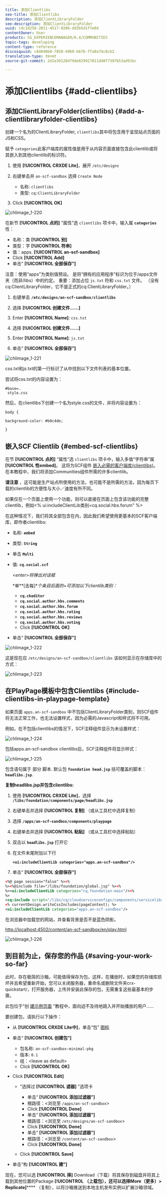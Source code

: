 ```yaml
---
title: 添加Clientlibs
seo-title: 添加Clientlibs
description: 添加ClientLibraryFolder
seo-description: 添加ClientLibraryFolder
uuid: cdc1d258-2011-4517-9206-dd2b5d1f7e0d
contentOwner: User
products: SG_EXPERIENCEMANAGER/6.4/COMMUNITIES
topic-tags: developing
content-type: reference
discoiquuid: c84040b0-7850-4960-b676-ffa0a74c8cb2
translation-type: tm+mt
source-git-commit: 2d1e39120d79de029927011d48f7397b53ad91bc

---
```



# 添加Clientlibs {#add-clientlibs}

## 添加ClientLibraryFolder(clientlibs) {#add-a-clientlibraryfolder-clientlibs}

创建一个名为的ClientLibraryFolder, `clientlibs`其中将包含用于呈现站点页面的JS和CSS。

赋予 `categories`此客户端库的属性值是用于从内容页面直接包含此clientlib或将其嵌入到其他clientlib的标识符。

1. 使用 **[!UICONTROL CRXDE Lite]**，展开 `/etc/designs`

1. 右键单击并 `an-scf-sandbox` 选择 `Create Node`

   * 名称: `clientlibs`
   * 类型: `cq:ClientLibraryFolder`

1. Click **[!UICONTROL OK]**

![chlimage_1-220](assets/chlimage_1-220.png)

在新节 **[!UICONTROL 点的]** “属性”选 `clientlibs` 项卡中，输入属 **`categories`** 性：

* 名称：类 **[!UICONTROL 别]**
* 类型：字 **[!UICONTROL 符串]**
* 值：apps. **[!UICONTROL an-scf-sandbox]**
* Click **[!UICONTROL Add]**
* 单击“ **[!UICONTROL 全部保存”]**

注意：使用“apps”为类别值预设。 是将“拥有的应用程序”标识为位于/apps文件夹（而非/libs）中的约定。  重要：添加占位 `js.txt` 符和 `css.txt` 文件。 （没有cq:ClientLibraryFolder，它不是正式的cq:ClientLibraryFolder。）


1. 右键单击 **`/etc/designs/an-scf-sandbox/clientlibs`**
1. 选择 **[!UICONTROL 创建文件……]**
1. Enter **[!UICONTROL Name]**: `css.txt`

1. 选择 **[!UICONTROL 创建文件……]**
1. Enter **[!UICONTROL Name]**: `js.txt`

1. 单击“ **[!UICONTROL 全部保存”]**

![chlimage_1-221](assets/chlimage_1-221.png)

css.txt和js.txt的第一行标识了从中找到以下文件列表的基本位置。

尝试将css.txt的内容设置为：

```
#base=.
 style.css
```

然后，在clientlibs下创建一个名为style.css的文件，并将内容设置为：

`body {`

`background-color: #b0c4de;`

`}`

## 嵌入SCF Clientlib {#embed-scf-clientlibs}

在节 **[!UICONTROL 点的]** “属性”选 `clientlibs` 项卡中，输入多值“字符串”属 **[!UICONTROL 性embed]**。 这将为SCF组件 [嵌入必需的客户端库(clientlibs)](client-customize.md#clientlibs-for-scf)。 在本教程中，我们将添加Communities组件所需的许多clientlib。

**请注意** ，这可能是生产站点所使用的方法，也可能不是所需的方法，因为每页下载的clientlib的方便性与大小／速度有所不同。

如果仅在一个页面上使用一个功能，则可以直接在页面上包含该功能的完整clientlib，例如&lt;% ui:includeClientLib类别=cq.social.hbs.forum&quot; %>

在这种情况下，我们将其全部包含在内，因此我们希望使用更基本的SCF客户端库，即作者clientlibs:

* 名称: **`embed`**
* 类型: **`String`**

* 单击 **`Multi`**
* 值: **`cq.social.scf`**

   *&lt;enter>将弹出对话框*

   *单&#x200B;**[击每]**个条目后面的+可添加以下clientlib类别：*

   * **`cq.ckeditor`**
   * **`cq.social.author.hbs.comments`**
   * **`cq.social.author.hbs.forum`**
   * **`cq.social.author.hbs.rating`**
   * **`cq.social.author.hbs.reviews`**
   * **`cq.social.author.hbs.voting`**
   * Click **[!UICONTROL OK]**

* 单击“ **[!UICONTROL 全部保存”]**

![chlimage_1-222](assets/chlimage_1-222.png)

这是现在应 `/etc/designs/an-scf-sandbox/clientlibs` 该如何显示在存储库中的方式：

![chlimage_1-223](assets/chlimage_1-223.png)

## 在PlayPage模板中包含Clientlibs {#include-clientlibs-in-playpage-template}

如果页面 `apps.an-scf-sandbox` 中不包括ClientLibraryFolder类别，则SCF组件将无法正常工作，也无法设置样式，因为必需的Javascript和样式将不可用。

例如，在不包括clientlibs的情况下，SCF注释组件显示为未设置样式：

![chlimage_1-224](assets/chlimage_1-224.png)

包括apps.an-scf-sandbox clientlibs后，SCF注释组件将显示样式：

![chlimage_1-225](assets/chlimage_1-225.png)

包含语句属于 <head><meta http-equiv="Content-Type" content="text/html; charset=UTF-8"> 部分 <html> 脚本. 默认包 **`foundation head.jsp`** 括可覆盖的脚本： **`headlibs.jsp`**.

**复制headlibs.jsp并包含clientlibs:**

1. 使用 **[!UICONTROL CRXDE Lite]**，选择 **`/libs/foundation/components/page/headlibs.jsp`**
1. 右键单击并选择 **[!UICONTROL 复制]** （或从工具栏中选择复制）
1. 选择 **`/apps/an-scf-sandbox/components/playpage`**
1. 右键单击并选择 **[!UICONTROL 粘贴]** （或从工具栏中选择粘贴）
1. 双击以 **`headlibs.jsp`** 打开它
1. 在文件末尾附加以下行

   **`<ui:includeClientLib categories="apps.an-scf-sandbox"/>`**

1. 单击“ **[!UICONTROL 全部保存”]**


```xml
<%@ page session="false" %><%
%><%@include file="/libs/foundation/global.jsp" %><%
%><ui:includeClientLib categories="cq.foundation-main"/><%
%>
<cq:include script="/libs/cq/cloudserviceconfigs/components/servicelibs/servicelibs.jsp"/>
<% currentDesign.writeCssIncludes(pageContext); %>
<ui:includeClientLib categories="apps.an-scf-sandbox"/>
```

在浏览器中加载您的网站，并查看背景是否不是蓝色阴影。

[http://localhost:4502/content/an-scf-sandbox/en/play.html](http://localhost:4502/content/an-scf-sandbox/en/play.html)

![chlimage_1-226](assets/chlimage_1-226.png)

## 到目前为止，保存您的作品 {#saving-your-work-so-far}

此时，存在极简的沙箱，可能值得保存为包，这样，在播放时，如果您的存储库损坏并且希望重新开始，您可以关闭服务器，重命名或删除文件夹crx-quickstart/，打开服务器，上传并安装此保存的包，无需重复这些最基本的步骤。

此包位于“创 [建示例页面](create-sample-page.md) ”教程中，面向迫不及待地跳入并开始播放的用户……

要创建包，请执行以下操作：


* 从 **[!UICONTROL CRXDE Lite中]**，单击“包” [图标](http://localhost:4502/crx/packmgr/)
* 单击“ **[!UICONTROL 创建包”]**

   * 包名称: `an-scf-sandbox-minimal-pkg`
   * 版本: `0.1`
   * 组：&lt;leave as default>
   * Click **[!UICONTROL OK]**

* Click **[!UICONTROL Edit]**

   * “选择过 **[!UICONTROL 滤器]** ”选项卡

      * 单击“ **[!UICONTROL 添加过滤器”]**
      * 根路径：&lt;浏览至 `/apps/an-scf-sandbox`>
      * Click **[!UICONTROL Done]**
      * 单击“ **[!UICONTROL 添加过滤器”]**
      * 根路径：&lt;浏览至 `/etc/designs/an-scf-sandbox`>
      * Click **[!UICONTROL Done]**
      * 单击“ **[!UICONTROL 添加过滤器”]**
      * 根路径：&lt;浏览至 `/content/an-scf-sandbox`>
      * Click **[!UICONTROL Done]**
   * Click **[!UICONTROL Save]**


* 单击“构 **[!UICONTROL 建”]**

现在，您可以选 **[!UICONTROL 择]** Download（下载）将其保存到磁盘并将其上载到其他位置的Package **[!UICONTROL （上载包），还可以选择More（更多）> Replicate]****** （复制），以将沙箱推送到本地主机发布实例以扩展沙箱领域。
